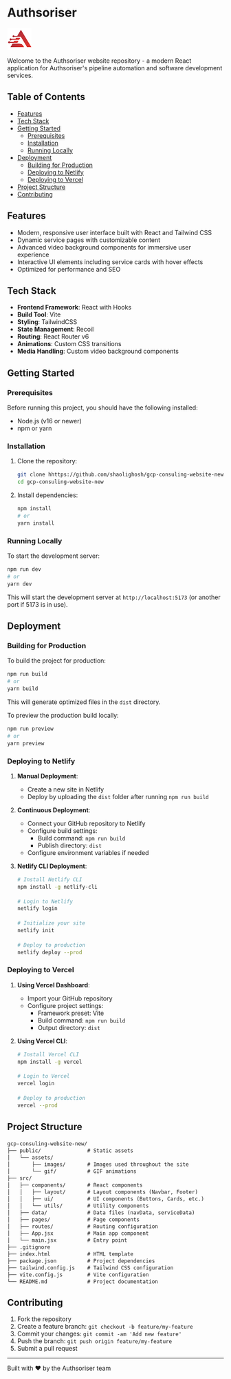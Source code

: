 # Authsoriser

![Authsoriser Logo](/public/assets/images/auth-logo.png)

Welcome to the Authsoriser website repository - a modern React application for Authsoriser's pipeline automation and software development services.

## Table of Contents
- [Features](#features)
- [Tech Stack](#tech-stack)
- [Getting Started](#getting-started)
  - [Prerequisites](#prerequisites)
  - [Installation](#installation)
  - [Running Locally](#running-locally)
- [Deployment](#deployment)
  - [Building for Production](#building-for-production)
  - [Deploying to Netlify](#deploying-to-netlify)
  - [Deploying to Vercel](#deploying-to-vercel)
- [Project Structure](#project-structure)
- [Contributing](#contributing)

## Features

- Modern, responsive user interface built with React and Tailwind CSS
- Dynamic service pages with customizable content
- Advanced video background components for immersive user experience
- Interactive UI elements including service cards with hover effects
- Optimized for performance and SEO

## Tech Stack

- **Frontend Framework**: React with Hooks
- **Build Tool**: Vite
- **Styling**: TailwindCSS
- **State Management**: Recoil
- **Routing**: React Router v6
- **Animations**: Custom CSS transitions
- **Media Handling**: Custom video background components

## Getting Started

### Prerequisites

Before running this project, you should have the following installed:

- Node.js (v16 or newer)
- npm or yarn

### Installation

1. Clone the repository:
   ```bash
   git clone hhttps://github.com/shaolighosh/gcp-consuling-website-new
   cd gcp-consuling-website-new
   ```

2. Install dependencies:
   ```bash
   npm install
   # or
   yarn install
   ```

### Running Locally

To start the development server:

```bash
npm run dev
# or
yarn dev
```

This will start the development server at `http://localhost:5173` (or another port if 5173 is in use).

## Deployment

### Building for Production

To build the project for production:

```bash
npm run build
# or
yarn build
```

This will generate optimized files in the `dist` directory.

To preview the production build locally:

```bash
npm run preview
# or
yarn preview
```

### Deploying to Netlify

1. **Manual Deployment**:
   - Create a new site in Netlify
   - Deploy by uploading the `dist` folder after running `npm run build`

2. **Continuous Deployment**:
   - Connect your GitHub repository to Netlify
   - Configure build settings:
     - Build command: `npm run build`
     - Publish directory: `dist`
   - Configure environment variables if needed

3. **Netlify CLI Deployment**:
   ```bash
   # Install Netlify CLI
   npm install -g netlify-cli
   
   # Login to Netlify
   netlify login
   
   # Initialize your site
   netlify init
   
   # Deploy to production
   netlify deploy --prod
   ```

### Deploying to Vercel

1. **Using Vercel Dashboard**:
   - Import your GitHub repository
   - Configure project settings:
     - Framework preset: Vite
     - Build command: `npm run build`
     - Output directory: `dist`

2. **Using Vercel CLI**:
   ```bash
   # Install Vercel CLI
   npm install -g vercel
   
   # Login to Vercel
   vercel login
   
   # Deploy to production
   vercel --prod
   ```

## Project Structure

```
gcp-consuling-website-new/
├── public/               # Static assets
│   └── assets/
│       ├── images/       # Images used throughout the site
│       └── gif/          # GIF animations
├── src/
│   ├── components/       # React components
│   │   ├── layout/       # Layout components (Navbar, Footer)
│   │   ├── ui/           # UI components (Buttons, Cards, etc.)
│   │   └── utils/        # Utility components
│   ├── data/             # Data files (navData, serviceData)
│   ├── pages/            # Page components
│   ├── routes/           # Routing configuration
│   ├── App.jsx           # Main app component
│   └── main.jsx          # Entry point
├── .gitignore
├── index.html            # HTML template
├── package.json          # Project dependencies
├── tailwind.config.js    # Tailwind CSS configuration
├── vite.config.js        # Vite configuration
└── README.md             # Project documentation
```

## Contributing

1. Fork the repository
2. Create a feature branch: `git checkout -b feature/my-feature`
3. Commit your changes: `git commit -am 'Add new feature'`
4. Push the branch: `git push origin feature/my-feature`
5. Submit a pull request

---

Built with ❤️ by the Authsoriser team
